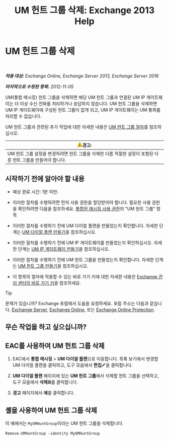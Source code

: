 ﻿---
title: 'UM 헌트 그룹 삭제: Exchange 2013 Help'
TOCTitle: UM 헌트 그룹 삭제
ms:assetid: 11ac102d-b58d-486c-85b6-e096428e556d
ms:mtpsurl: https://technet.microsoft.com/ko-kr/library/Aa996318(v=EXCHG.150)
ms:contentKeyID: 50555942
ms.date: 05/22/2018
mtps_version: v=EXCHG.150
ms.translationtype: MT
---

# UM 헌트 그룹 삭제

 

_**적용 대상:** Exchange Online, Exchange Server 2013, Exchange Server 2016_

_**마지막으로 수정된 항목:** 2012-11-05_

UM(통합 메시징) 헌트 그룹을 삭제하면 해당 UM 헌트 그룹과 연결된 UM IP 게이트웨이는 더 이상 수신 전화를 처리하거나 응답하지 않습니다. UM 헌트 그룹을 삭제하면 UM IP 게이트웨이에 구성된 헌트 그룹이 없게 되고, UM IP 게이트웨이는 UM 통화를 처리할 수 없습니다.

UM 헌트 그룹과 관련된 추가 작업에 대한 자세한 내용은 [UM 헌트 그룹 절차](um-hunt-group-procedures-exchange-2013-help.md)를 참조하십시오.

<table>
<thead>
<tr class="header">
<th><img src="images/Bb125224.warning(EXCHG.150).gif" title="경고" alt="경고" />경고:</th>
</tr>
</thead>
<tbody>
<tr class="odd">
<td>UM 헌트 그룹 설정을 변경하려면 헌트 그룹을 삭제한 다름 적절한 설정이 포함된 다른 헌트 그룹을 만들어야 합니다.</td>
</tr>
</tbody>
</table>


## 시작하기 전에 알아야 할 내용

  - 예상 완료 시간: 1분 미만.

  - 이러한 절차를 수행하려면 먼저 사용 권한을 할당받아야 합니다. 필요한 사용 권한을 확인하려면 다음을 참조하세요. [통합된 메시징 사용 권한](unified-messaging-permissions-exchange-2013-help.md)의 "UM 헌트 그룹" 항목

  - 이러한 절차를 수행하기 전에 UM 다이얼 플랜을 만들었는지 확인합니다. 자세한 단계는 [UM 다이얼 플랜 만들기](create-a-um-dial-plan-exchange-2013-help.md)을 참조하십시오.

  - 이러한 절차를 수행하기 전에 UM IP 게이트웨이를 만들었는지 확인하십시오. 자세한 단계는 [UM IP 게이트웨이 만들기](create-a-um-ip-gateway-exchange-2013-help.md)을 참조하십시오.

  - 이러한 절차를 수행하기 전에 UM 헌트 그룹을 만들었는지 확인합니다. 자세한 단계는 [UM 헌트 그룹 만들기](create-a-um-hunt-group-exchange-2013-help.md)을 참조하십시오.

  - 이 항목의 절차에 적용할 수 있는 바로 가기 키에 대한 자세한 내용은 [Exchange 관리 센터의 바로 가기 키](keyboard-shortcuts-in-the-exchange-admin-center-exchange-online-protection-help.md)을 참조하세요.


> [!TIP]
> 문제가 있습니까? Exchange 포럼에서 도움을 요청하세요. 포럼 주소는 다음과 같습니다. <A href="https://go.microsoft.com/fwlink/p/?linkid=60612">Exchange Server</A>, <A href="https://go.microsoft.com/fwlink/p/?linkid=267542">Exchange Online</A>, 또는 <A href="https://go.microsoft.com/fwlink/p/?linkid=285351">Exchange Online Protection</A>.



## 무슨 작업을 하고 싶으십니까?

## EAC를 사용하여 UM 헌트 그룹 삭제

1.  EAC에서 **통합 메시징** \> **UM 다이얼 플랜**으로 이동합니다. 목록 보기에서 변경할 UM 다이얼 플랜을 클릭하고, 도구 모음에서 **편집**![편집 아이콘](images/JJ218640.6f53ccb2-1f13-4c02-bea0-30690e6ea71d(EXCHG.150).gif "편집 아이콘")을 클릭합니다.

2.  **UM 다이얼 플랜** 페이지에 있는 **UM 헌트 그룹**에서 삭제할 헌트 그룹을 선택하고, 도구 모음에서 **삭제**![삭제 아이콘](images/Dd979797.14f639f6-61e8-4418-bbfb-0db14de9d2f5(EXCHG.150).gif "삭제 아이콘")를 클릭합니다.

3.  **경고** 페이지에서 **예**를 클릭합니다.

## 셸을 사용하여 UM 헌트 그룹 삭제

이 예에서는 `MyUMHuntGroup`이라는 UM 헌트 그룹을 삭제합니다.

    Remove-UMHuntGroup -identity MyUMHuntGroup

